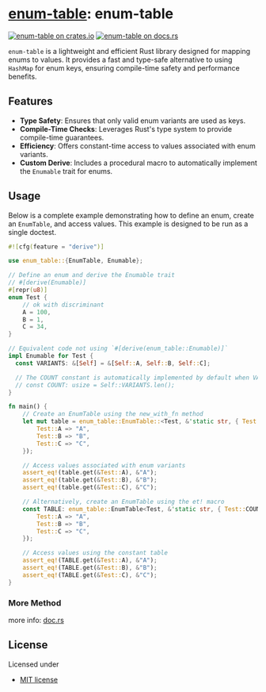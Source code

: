 # [enum-table][docsrs]: enum-table

[![enum-table on crates.io][cratesio-image]][cratesio]
[![enum-table on docs.rs][docsrs-image]][docsrs]

[cratesio-image]: https://img.shields.io/crates/v/enum-table.svg
[cratesio]: https://crates.io/crates/enum-table
[docsrs-image]: https://docs.rs/enum-table/badge.svg
[docsrs]: https://docs.rs/enum-table

`enum-table` is a lightweight and efficient Rust library designed for mapping enums to values. It provides a fast and type-safe alternative to using `HashMap` for enum keys, ensuring compile-time safety and performance benefits.

## Features

- **Type Safety**: Ensures that only valid enum variants are used as keys.
- **Compile-Time Checks**: Leverages Rust's type system to provide compile-time guarantees.
- **Efficiency**: Offers constant-time access to values associated with enum variants.
- **Custom Derive**: Includes a procedural macro to automatically implement the `Enumable` trait for enums.

## Usage

Below is a complete example demonstrating how to define an enum, create an `EnumTable`, and access values. This example is designed to be run as a single doctest.

```rust
#![cfg(feature = "derive")]

use enum_table::{EnumTable, Enumable};

// Define an enum and derive the Enumable trait
// #[derive(Enumable)]
#[repr(u8)]
enum Test {
    // ok with discriminant
    A = 100,
    B = 1,
    C = 34,
}

// Equivalent code not using `#[derive(enum_table::Enumable)]`
impl Enumable for Test {
  const VARIANTS: &[Self] = &[Self::A, Self::B, Self::C];

  // The COUNT constant is automatically implemented by default when VARIANTS is implemented.
  // const COUNT: usize = Self::VARIANTS.len();
}

fn main() {
    // Create an EnumTable using the new_with_fn method
    let mut table = enum_table::EnumTable::<Test, &'static str, { Test::COUNT }>::new_with_fn(|t| match t {
        Test::A => "A",
        Test::B => "B",
        Test::C => "C",
    });

    // Access values associated with enum variants
    assert_eq!(table.get(&Test::A), &"A");
    assert_eq!(table.get(&Test::B), &"B");
    assert_eq!(table.get(&Test::C), &"C");

    // Alternatively, create an EnumTable using the et! macro
    const TABLE: enum_table::EnumTable<Test, &'static str, { Test::COUNT }> = enum_table::et!(Test, &'static str, Test::COUNT, |t| match t {
        Test::A => "A",
        Test::B => "B",
        Test::C => "C",
    });

    // Access values using the constant table
    assert_eq!(TABLE.get(&Test::A), &"A");
    assert_eq!(TABLE.get(&Test::B), &"B");
    assert_eq!(TABLE.get(&Test::C), &"C");
}
```

### More Method

more info: [doc.rs](https://docs.rs/enum-table/latest/enum_table/struct.EnumTable.html)

## License

Licensed under

- [MIT license](https://github.com/moriyoshi-kasuga/enum-table/blob/main/LICENSE)
